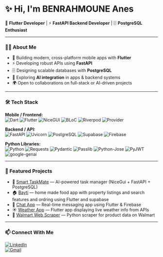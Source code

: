 # ✨ Hi, I'm BENRAHMOUNE Anes

🚀 **Flutter Developer** | ⚡ **FastAPI Backend Developer** | 🗄️ **PostgreSQL Enthusiast**

---

### 👨‍💻 About Me
- 📱 Building modern, cross-platform mobile apps with **Flutter**  
- ⚡ Developing robust APIs using **FastAPI**  
- 🗄️ Designing scalable databases with **PostgreSQL**  
- 🤖 Exploring **AI integration** in apps & backend systems  
- 🌍 Open to collaborations on full-stack or AI-driven projects  

---

### 🛠️ Tech Stack  

**Mobile / Frontend:**  
![Dart](https://img.shields.io/badge/Dart-0175C2?style=for-the-badge&logo=dart&logoColor=white) 
![Flutter](https://img.shields.io/badge/Flutter-02569B?style=for-the-badge&logo=flutter&logoColor=white) 
![NiceGUI](https://img.shields.io/badge/NiceGUI-1.4.20-blue?style=for-the-badge)
![BLoC](https://img.shields.io/badge/BLoC-0052CC?style=for-the-badge) 
![Riverpod](https://img.shields.io/badge/Riverpod-4B34F4?style=for-the-badge) 
![Provider](https://img.shields.io/badge/Provider-FF6F00?style=for-the-badge)

**Backend / API:**  
![FastAPI](https://img.shields.io/badge/FastAPI-009688?style=for-the-badge&logo=fastapi&logoColor=white) 
![Uvicorn](https://img.shields.io/badge/Uvicorn-9900FF?style=for-the-badge) 
![PostgreSQL](https://img.shields.io/badge/PostgreSQL-316192?style=for-the-badge&logo=postgresql&logoColor=white) 
![Supabase](https://img.shields.io/badge/Supabase-3ECF8E?style=for-the-badge&logo=supabase&logoColor=white) 
![Firebase](https://img.shields.io/badge/Firebase-FFCA28?style=for-the-badge&logo=firebase&logoColor=black)

**Python Libraries:**  
![Python](https://img.shields.io/badge/Python-3776AB?style=for-the-badge&logo=python&logoColor=white) 
![Requests](https://img.shields.io/badge/Requests-000000?style=for-the-badge&logo=python&logoColor=white) 
![Pydantic](https://img.shields.io/badge/Pydantic-00C3AA?style=for-the-badge) 
![Passlib](https://img.shields.io/badge/Passlib-6f42c1?style=for-the-badge) 
![Python-Jose](https://img.shields.io/badge/Python--Jose-007396?style=for-the-badge) 
![PyJWT](https://img.shields.io/badge/PyJWT-000000?style=for-the-badge) 
![google-genai](https://img.shields.io/badge/google-genai-4285F4?style=for-the-badge&logo=google&logoColor=white)

---

### 📌 Featured Projects
- 📝 [Smart TaskMate](https://github.com/anesensta/smart-taskmate) — AI-powered task manager (NiceGui + FastAPI + PostgreSQL)  
- 🏠 [Bayti](https://github.com/anesensta) — home made food  app with property listings and search features and ordring using Flutter and supabase 
- 💬 [Chat App](https://github.com/anesensta) — Real-time messaging app using Flutter &  Firebase
- ☀️ [Weather App](https://github.com/anesensta) — Flutter app displaying live weather info from APIs  
- 🛒 [Walmart Web Scraper](https://github.com/anesensta) — Python scraper for product data on Walmart  

---

### 📫 Connect With Me
[![LinkedIn](https://img.shields.io/badge/LinkedIn-0A66C2?style=for-the-badge&logo=linkedin&logoColor=white)](https://www.linkedin.com/in/anes-benrahmoune-b60931291)  
[![Gmail](https://img.shields.io/badge/Gmail-D14836?style=for-the-badge&logo=gmail&logoColor=white)](mailto:aa.benrahmoune@ensta.edu.dz)  
